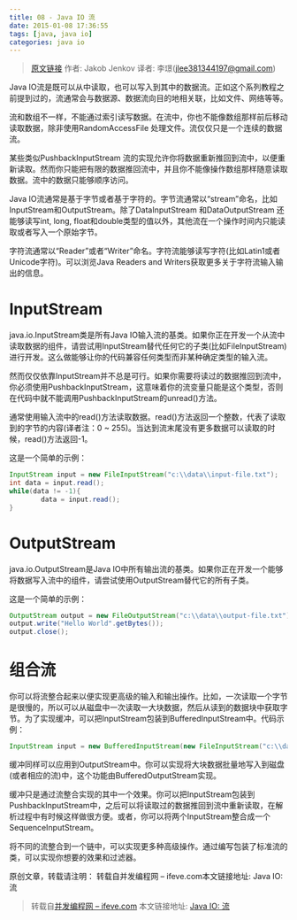 ```yaml
---
title: 08 - Java IO 流
date: 2015-01-08 17:36:55
tags: [java, java io]
categories: java io
---
```


> [原文链接](http://tutorials.jenkov.com/java-io/streams.html) 作者: Jakob Jenkov 译者: 李璟(jlee381344197@gmail.com)

Java IO流是既可以从中读取，也可以写入到其中的数据流。正如这个系列教程之前提到过的，流通常会与数据源、数据流向目的地相关联，比如文件、网络等等。

流和数组不一样，不能通过索引读写数据。在流中，你也不能像数组那样前后移动读取数据，除非使用RandomAccessFile 处理文件。流仅仅只是一个连续的数据流。


某些类似PushbackInputStream 流的实现允许你将数据重新推回到流中，以便重新读取。然而你只能把有限的数据推回流中，并且你不能像操作数组那样随意读取数据。流中的数据只能够顺序访问。

Java IO流通常是基于字节或者基于字符的。字节流通常以“stream”命名，比如InputStream和OutputStream。除了DataInputStream 和DataOutputStream 还能够读写int, long, float和double类型的值以外，其他流在一个操作时间内只能读取或者写入一个原始字节。

字符流通常以“Reader”或者“Writer”命名。字符流能够读写字符(比如Latin1或者Unicode字符)。可以浏览Java Readers and Writers获取更多关于字符流输入输出的信息。

# InputStream
java.io.InputStream类是所有Java IO输入流的基类。如果你正在开发一个从流中读取数据的组件，请尝试用InputStream替代任何它的子类(比如FileInputStream)进行开发。这么做能够让你的代码兼容任何类型而非某种确定类型的输入流。

然而仅仅依靠InputStream并不总是可行。如果你需要将读过的数据推回到流中，你必须使用PushbackInputStream，这意味着你的流变量只能是这个类型，否则在代码中就不能调用PushbackInputStream的unread()方法。

通常使用输入流中的read()方法读取数据。read()方法返回一个整数，代表了读取到的字节的内容(译者注：0 ~ 255)。当达到流末尾没有更多数据可以读取的时候，read()方法返回-1。

这是一个简单的示例：

``` java
InputStream input = new FileInputStream("c:\\data\\input-file.txt");
int data = input.read(); 
while(data != -1){
        data = input.read();
}
```

# OutputStream
java.io.OutputStream是Java IO中所有输出流的基类。如果你正在开发一个能够将数据写入流中的组件，请尝试使用OutputStream替代它的所有子类。

这是一个简单的示例：

``` java
OutputStream output = new FileOutputStream("c:\\data\\output-file.txt");
output.write("Hello World".getBytes());
output.close();
```

# 组合流
你可以将流整合起来以便实现更高级的输入和输出操作。比如，一次读取一个字节是很慢的，所以可以从磁盘中一次读取一大块数据，然后从读到的数据块中获取字节。为了实现缓冲，可以把InputStream包装到BufferedInputStream中。代码示例：

``` java
InputStream input = new BufferedInputStream(new FileInputStream("c:\\data\\input-file.txt"));
```

缓冲同样可以应用到OutputStream中。你可以实现将大块数据批量地写入到磁盘(或者相应的流)中，这个功能由BufferedOutputStream实现。

缓冲只是通过流整合实现的其中一个效果。你可以把InputStream包装到PushbackInputStream中，之后可以将读取过的数据推回到流中重新读取，在解析过程中有时候这样做很方便。或者，你可以将两个InputStream整合成一个SequenceInputStream。

将不同的流整合到一个链中，可以实现更多种高级操作。通过编写包装了标准流的类，可以实现你想要的效果和过滤器。

原创文章，转载请注明： 转载自并发编程网 – ifeve.com本文链接地址: Java IO: 流

> 转载自[并发编程网 – ifeve.com](http://ifeve.com/) 本文链接地址: [Java IO: 流](http://ifeve.com/java-io-%E6%B5%81/)